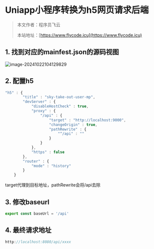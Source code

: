 # Uniapp小程序转换为h5网页请求后端
> 本文作者：程序员飞云
>
> 本站地址：[https://www.flycode.icu](https://www.flycode.icu)


## 1. 找到对应的mainfest.json的源码视图

![image-20241022104129829](https://flycodeu-1314556962.cos.ap-nanjing.myqcloud.com//codeCenterImg/image-20241022104129829.png)



## 2. 配置h5

```javascript
"h5" : {
        "title" : "sky-take-out-user-mp",
        "devServer" : {
            "disableHostCheck" : true,
            "proxy" : {
                "/api" : {
                    "target" : "http://localhost:9000",
                    "changeOrigin" : true,
                    "pathRewrite" : {
                        "^/api" : ""
                    }
                }
            },
            "https" : false
        },
        "router" : {
            "mode" : "history"
        }
    }
```

target代理到目标地址，pathRewrite会将/api去除



## 3. 修改baseurl

```javascript
export const baseUrl = '/api'
```



## 4. 最终请求地址

```javascript
http://localhost:8080/api/xxxx
```


